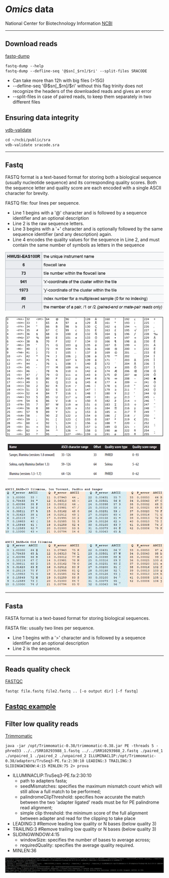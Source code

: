 # *Omics* data

National Center for Biotechnology Information [NCBI](https://www.ncbi.nlm.nih.gov/)

---
## Download reads

[fastq-dump](https://trace.ncbi.nlm.nih.gov/Traces/sra/sra.cgi?view=toolkit_doc&f=fastq-dump)
``` 
fastq-dump --help
fastq-dump --defline-seq '@$sn[_$rn]/$ri' --split-files SRACODE
```

* Can take more than 12h with big files (>15G)
* --defline-seq '@$sn[_$rn]/$ri' without this flag trinity does not recognize the headers of the downloaded reads and gives an error
* --split-files in case of paired reads, to keep them separately in two different files

## Ensuring data integrity
[vdb-validate](https://trace.ncbi.nlm.nih.gov/Traces/sra/sra.cgi?view=toolkit_doc&f=vdb-validate)
```
cd ~/ncbi/public/sra
vdb-validate sracode.sra
```
---
## Fastq

FASTQ format is a text-based format for storing both a biological sequence (usually nucleotide sequence) and its corresponding quality scores. Both the sequence letter and quality score are each encoded with a single ASCII character for brevity.

FASTQ file: four lines per sequence. 
* Line 1 begins with a '@' character and is followed by a sequence identifier and an optional description
* Line 2 is the raw sequence letters.
* Line 3 begins with a '+' character and is optionally followed by the same sequence identifier (and any description) again.
* Line 4 encodes the quality values for the sequence in Line 2, and must contain the same number of symbols as letters in the sequence

![header](https://raw.githubusercontent.com/MariangelaIannello/didattica/main/images/illumina_seq_id.png)

![ascii](https://raw.githubusercontent.com/MariangelaIannello/didattica/main/images/ascii_2.png)

![ascii_2](https://raw.githubusercontent.com/MariangelaIannello/didattica/main/images/ascii.png)

![ascii_3](https://raw.githubusercontent.com/MariangelaIannello/didattica/main/images/ascii33.gif)

---

## Fasta

FASTA format is a text-based format for storing biological sequences.

FASTA file: usually two lines per sequence.
* Line 1 begins with a '>' character and is followed by a sequence identifier and an optional description
*	Line 2 is the sequence.
---
## Reads quality check

[FASTQC](https://www.bioinformatics.babraham.ac.uk/projects/fastqc/)

```
fastqc file.fastq file2.fastq .. [-o output dir] [-f fastq]
```
[Fastqc example](https://github.com/MariangelaIannello/didattica/blob/main/3_omics_data/files/SRR1325111_fastqc.html)
---
## Filter low quality reads
[Trimmomatic](http://www.usadellab.org/cms/?page=trimmomatic)

```
java -jar /opt/Trimmomatic-0.38/trimmomatic-0.38.jar PE -threads 5 -phred33 ../../SRR10293988_1.fastq ../../SRR10293988_2.fastq ./paired_1 ./unpaired_1 ./paired_2 ./unpaired_2 ILLUMINACLIP:/opt/Trimmomatic-0.38/adapters/TruSeq3-PE.fa:2:30:10 LEADING:3 TRAILING:3 SLIDINGWINDOW:4:15 MINLEN:75 2> prova 
```
* ILLUMINACLIP:TruSeq3-PE.fa:2:30:10  
    * path to adapters fasta;
    * seedMismatches: specifies the maximum mismatch count which will still allow a full match to be performed;
    * palindromeClipThreshold: specifies how accurate the match between the two 'adapter ligated' reads must be for PE palindrome read alignment;
    * simple clip threshold: the minimum score of the full alignment between adapter and read for the clipping to take place
* LEADING:3 #Remove leading low quality or N bases (below quality 3)
* TRAILING:3 #Remove trailing low quality or N bases (below quality 3)
* SLIDINGWINDOW:4:15
    * windowSize: specifies the number of bases to average across; 
    * requiredQuality: specifies the average quality required.
* MINLEN:36


![trimmomatic_1](https://raw.githubusercontent.com/MariangelaIannello/didattica/main/images/trimm_4_15.png)


